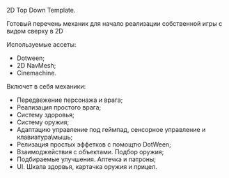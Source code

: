 2D Top Down Template.

Готовый перечень механик для начало реализации собственной игры с видом сверху в 2D

Используемые ассеты:

- Dotween;
- 2D NavMesh;
- Cinemachine.

Включет в себя механики:

- Передвежение персонажа и врага;
- Реализация простого врага;
- Систему здоровья;
- Систему оружия;
- Адаптацию управление под геймпад, сенсорное управление и клавиатура\мышь;
- Релизация простых эффетков с помощтю DotWeen;
- Взаимоджействия с объектами. Подбор оружия;
- Подбираемые улучшения. Аптечка и патроны;
- UI. Шкала здорвья, картачка оружия и прицел.
